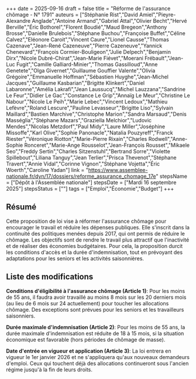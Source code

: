 +++
date = 2025-09-16
draft = false
title = "Réforme de l'assurance chômage - N° 1791"
auteurs = ["Stéphanie Rist","David Amiel","Pieyre-Alexandre Anglade","Antoine Armand","Gabriel Attal","Olivier Becht","Hervé Berville","Éric Bothorel","Florent Boudié","Maud Bregeon","Anthony Brosse","Danielle Brulebois","Stéphane Buchou","Françoise Buffet","Céline Calvez","Eléonore Caroit","Vincent Caure","Lionel Causse","Thomas Cazenave","Jean-René Cazeneuve","Pierre Cazeneuve","Yannick Chenevard","François Cormier-Bouligeon","Julie Delpech","Benjamin Dirx","Nicole Dubré-Chirat","Jean-Marie Fiévet","Moerani Frébault","Jean-Luc Fugit","Camille Galliard-Minier","Thomas Gassilloud","Anne Genetete","Olga Givernet","Guillaume Gouffier Valente","Olivia Grégoire","Emmanuelle Hoffman","Sébastien Huyghe","Jean-Michel Jacques","Guillaume Kasbarian","Brigitte Klinkert","Daniel Labaronne","Amélia Lakrafi","Jean Laussucq","Michel Lauzzana","Sandrine Le Feur","Didier Le Gac","Constance Le Grip","Annaïg Le Meur","Christine Le Nabour","Nicole Le Peih","Marie Lebec","Vincent Ledoux","Mathieu Lefèvre","Roland Lescure","Pauline Levasseur","Brigitte Liso","Sylvain Maillard","Bastien Marchive","Christophe Marion","Sandra Marsaud","Denis Masséglia","Stéphane Mazars","Graziella Melchior","Ludovic Mendes","Nicolas Metzdorf","Paul Midy","Laure Miller","Joséphine Missoffe","Karl Olive","Sophie Panonacle","Natalia Pouzyreff","Franck Riester","Véronique Riotton","Marie-Pierre Rixain","Charles Rodwell","Anne-Sophie Ronceret","Marie-Ange Rousselot","Jean-François Rousset","Mikaele Seo","Freddy Sertin","Charles Sitzenstuhl","Bertrand Sorre","Violette Spillebout","Liliana Tanguy","Jean Terlier","Prisca Thevenot","Stéphane Travert","Annie Vidal","Corinne Vignon","Stéphane Vojetta","Éric Woerth","Caroline Yadan"]
link = "https://www.assemblee-nationale.fr/dyn/17/dossiers/reforme_assurance_chomage_17e"
stepsName = ["Dépôt à l'Assemblée nationale"]
stepsDate = ["Mardi 16 septembre 2025"]
stepsStatus = [""]
tags = ["Emploi","Économie","Budget"]
+++

## Résumé

Cette proposition de loi vise à réformer l'assurance chômage pour encourager le travail et réduire les dépenses publiques. Elle s'inscrit dans la continuité des politiques menées depuis 2017, qui ont permis de réduire le chômage. Les objectifs sont de rendre le travail plus attractif que l'inactivité et de réaliser des économies budgétaires. Pour cela, la proposition durcit les conditions d'accès et la durée d'indemnisation, tout en prévoyant des adaptations pour les seniors et les activités saisonnières.

## Liste des modifications

**Conditions d'éligibilité à l'assurance chômage (Article 1)**: Pour les moins de 55 ans, il faudra avoir travaillé au moins 8 mois sur les 20 derniers mois (au lieu de 6 mois sur 24 actuellement) pour toucher les allocations chômage. Des exceptions sont prévues pour les seniors et les travailleurs saisonniers.

**Durée maximale d'indemnisation (Article 2)**: Pour les moins de 55 ans, la durée maximale d'indemnisation est réduite de 18 à 15 mois, si la situation économique est favorable (hors périodes de chômage de masse).

**Date d'entrée en vigueur et application (Article 3)**: La loi entrera en vigueur le 1er janvier 2026 et ne s'appliquera qu'aux nouveaux demandeurs d'emploi. Ceux qui touchent déjà des allocations continueront sous l'ancien régime jusqu'à la fin de leurs droits.
